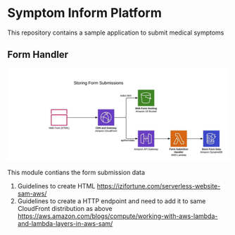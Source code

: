 # Symptom Inform Platform
This repository contains a sample application to submit medical symptoms

## Form Handler
![Alt text](docs/form-submit-flow.jpeg?raw=true "Title")


This module contians the form submission data
1. Guidelines to create HTML https://izifortune.com/serverless-website-sam-aws/
2. Guidelines to create a HTTP endpoint and need to add it to same CloudFront distribution as above 
https://aws.amazon.com/blogs/compute/working-with-aws-lambda-and-lambda-layers-in-aws-sam/
